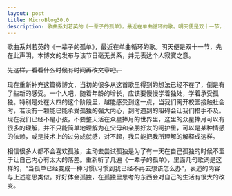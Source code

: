 ```yaml
---
layout: post
title: MicroBlog30.0
description: 歌曲系刘若英的《一辈子的孤单》，最近在单曲循环的歌。明天便是双十一节，先在此声明，本博文的发布与该节日毫无关系，并无表达个人寂寞之意。
---
```


<music src="https://music.163.com/outchain/player?type=2&id=254183&auto=0&height=66"></music>

歌曲系刘若英的《一辈子的孤单》，最近在单曲循环的歌。明天便是双十一节，先在此声明，本博文的发布与该节日毫无关系，并无表达个人寂寞之意。

<del datetime="2013-11-18T10:24:53+00:00">先这样，看看什么时候有时间再改文章吧。</del>

现在重新补充这篇微博文，当初的很多从这首歌里得到的想法已经不在了，倒是有了些新的感受。一个人吧，随着年龄的增长，应该要慢慢学着独处，学着承受孤独。特别是处在大四的这个阶段里，越能感受到这一点，当我们离开校园接触社会时，若没有一颗能已能承受孤独的强大内心，到时遇到的阻碍会让我们措手不及。现在我们已经不是小孩，不要整天活在众星捧月的世界里，这里的众星捧月可以有很多的理解，并不只能简单地理解为在父母和亲朋好友的呵护里，可以是某种情感的依赖，或是技术上的过分成就感，对不起，我只能把我所理解的解释成这样。

相信很多人都不会喜欢孤独，主动去尝试孤独是为了有一天在自己孤独的时候不至于让自己内心有太大的落差。重新听了几遍《一辈子的孤单》，里面几句歌词是这样的，“当孤单已经变成一种习惯\习惯到我已经不再去想该怎么办”，表述的内容与上述意思类似。好好体会孤独，在孤独里思考的东西会对自己的生活有很大的改变。
